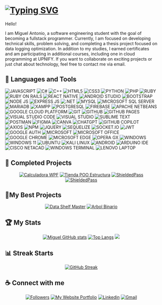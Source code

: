 #
# [![Typing SVG](https://readme-typing-svg.herokuapp.com?font=Cambria+Math&weight=100&size=25&pause=200&color=F7F7F7&center=true&vCenter=true&width=900&height=30&lines=Antonio+Martinez+-+%40DevDarkSonic;Programmer+and+Developer;+Future+Software+Engineer+and++Naval+System+Engineer)]([https://git.io/typing-svg](https://github.com/Miguel-Antonio-Martinez-Jimenez))

Hello!

I am Miguel Antonio, a software engineering student with the goal of becoming a fullstack programmer. Currently, I am focused on developing technical skills, problem solving, and completing a thesis project focused on data logging optimization. In addition to my studies, I earned certificates and am participating in additional courses, including one in cloud programming at UPNIFY. If you want to collaborate on exciting projects or just chat about technology, feel free to contact me via email.

## 🧰 Languages ​​and Tools
![JAVASCRIPT](https://img.shields.io/badge/JAVASCRIPT-fedf2a?style=for-the-badge&labelColor=black&logo=JAVASCRIPT&logoColor=fedf2a)
![C#](https://img.shields.io/badge/C%23-731c84?style=for-the-badge&labelColor=black&logo=csharp&logoColor=ffffff)
![C++](https://img.shields.io/badge/C++-08609f?style=for-the-badge&labelColor=black&logo=c%2B%2B&logoColor=ffffff)
![HTML5](https://img.shields.io/badge/HTML_5-fa4100?style=for-the-badge&labelColor=black&logo=HTML5&logoColor=ffffff)
![CSS3](https://img.shields.io/badge/CSS_3-089cd3?style=for-the-badge&labelColor=black&logo=CSS3&logoColor=ffffff)
![PYTHON](https://img.shields.io/badge/Python-ffd239?style=for-the-badge&labelColor=black&logo=Python&logoColor=0080c6)
![PHP](https://img.shields.io/badge/PHP-757bb3?style=for-the-badge&labelColor=black&logo=PHP&logoColor=ffffff)
![RUBY](https://img.shields.io/badge/RUBY-e21f13?style=for-the-badge&labelColor=black&logo=RUBY&logoColor=ffffff)
![RUBY ON RAILS](https://img.shields.io/badge/RUBY_ON_RAILS-e30000?style=for-the-badge&labelColor=black&logo=RUBYONRAILS&logoColor=ffffff)
![REACT NATIVE](https://img.shields.io/badge/REACT_NATIVE-1f232a?style=for-the-badge&labelColor=black&logo=REACT&logoColor=48e3ff)
![ANDROID STUDIO](https://img.shields.io/badge/ANDROID_STUDIO-08b964?style=for-the-badge&labelColor=black&logo=AndroidStudio&logoColor=08b964)
![BOOTSTRAP](https://img.shields.io/badge/BOOTSTRAP-5a3c7b?style=for-the-badge&labelColor=black&logo=BOOTSTRAP&logoColor=ffffff)
![NODE JS](https://img.shields.io/badge/NODE_JS-009b3d?style=for-the-badge&labelColor=black&logo=NODE.JS&logoColor=ffffff)
![EXPRESS JS](https://img.shields.io/badge/EXPRESS_JS-000000?style=for-the-badge&labelColor=black&logo=EXPRESS&logoColor=ffffff)
![.NET](https://img.shields.io/badge/.NET-532ad2?style=for-the-badge&labelColor=black&logo=.NET&logoColor=ffffff)
![MYSQL](https://img.shields.io/badge/MYSQL-f68d08?style=for-the-badge&labelColor=black&logo=MYSQL&logoColor=ffffff)
![MICROSOFT SQL SERVER](https://img.shields.io/badge/Microsoft%20SQL%20Server-CC2927?style=for-the-badge&logo=microsoft%20sql%20server&logoColor=ffffff)
![MARIADB](https://img.shields.io/badge/MARIADB-003646?style=for-the-badge&labelColor=black&logo=MARIADB&logoColor=ffffff)
![XAMPP](https://img.shields.io/badge/XAMPP-ff6e00?style=for-the-badge&logo=XAMPP&labelColor=black&logoColor=ffffff)
![POSTGRESQL](https://img.shields.io/badge/POSTGRESQL-0c6292?style=for-the-badge&labelColor=black&logo=POSTGRESQL&logoColor=ffffff)
![FIREBASE](https://img.shields.io/badge/FIREBASE-ffc821?style=for-the-badge&labelColor=black&logo=FIREBASE&logoColor=ffc821)
![APACHE NETBEANS](https://img.shields.io/badge/apache%20netbeans-ffffff?style=for-the-badge&labelColor=black&logo=apache%20netbeans%20IDE&logoColor=ffffff)
![GOOGLE CLOUD PLATFORM](https://img.shields.io/badge/GOOGLE_CLOUD_PLATFORM-1d1d1d?style=for-the-badge&labelColor=black&logo=GoogleCloud&logoColor=ffffff)
![GIT](https://img.shields.io/badge/GIT-fb3d12?style=for-the-badge&labelColor=black&logo=GIT&logoColor=ffffff)
![GITHUB](https://img.shields.io/badge/GITHUB-130000?style=for-the-badge&labelColor=black&logo=GITHUB&logoColor=ffffff)
![GITHUB PAGES](https://img.shields.io/badge/GITHUB_PAGES-222222?style=for-the-badge&labelColor=black&logo=GITHUB%20PAGES&logoColor=ffffff)
![VISUAL STUDIO CODE](https://img.shields.io/badge/VISUAL_STUDIO_CODE-007ad4?style=for-the-badge&labelColor=black&logo=VSCode&logoColor=F0DB4F)
![VISUAL STUDIO](https://img.shields.io/badge/VISUAL_STUDIO-632b8f?style=for-the-badge&labelColor=black&logo=VISUAL_STUDIO&logoColor=F0DB4F)
![SUBLIME TEXT](https://img.shields.io/badge/SIBLIME_TEXT-575757?style=for-the-badge&labelColor=black&logo=sublimetext&logoColor=ff751f)
![POSTMAN](https://img.shields.io/badge/POSTMAN-ff611a?style=for-the-badge&labelColor=black&logo=POSTMAN&logoColor=ffffff)
![FIGMA](https://img.shields.io/badge/FIGMA-ff3d00?style=for-the-badge&labelColor=black&logo=FIGMA&logoColor=ffffff)
![CANVA](https://img.shields.io/badge/CANVA-00c7cf?style=for-the-badge&labelColor=black&logo=CANVA&logoColor=ffffff)
![CHATGPT](https://img.shields.io/badge/ChatGPT-74aa9c?style=for-the-badge&labelColor=black&logo=openai&logoColor=white)
![GITHUB COPILOT](https://img.shields.io/badge/GITHUB_COPILOT-000000?style=for-the-badge&labelColor=black&logo=GITHUBCOPILOT&logoColor=white)
![AXIOS](https://img.shields.io/badge/AXIOS-6e17dd?style=for-the-badge&labelColor=black&logo=AXIOS&logoColor=ffffff)
![NPM](https://img.shields.io/badge/NPM-e12626?style=for-the-badge&logo=NPM&labelColor=black&logoColor=ffffff)
![JQUERY](https://img.shields.io/badge/JQUERY-006bad?style=for-the-badge&labelColor=black&logo=JQUERY&logoColor=ffffff)
![SEQUELIZE](https://img.shields.io/badge/Sequelize-52B0E7?style=for-the-badge&labelColor=black&logo=Sequelize&logoColor=white)
![SOCKET.IO](https://img.shields.io/badge/SOCKET.IO-010101?style=for-the-badge&labelColor=black&logo=SOCKET.IO&logoColor=ffffff)
![JWT](https://img.shields.io/badge/JSON_WEB_TOKEN-010101?style=for-the-badge&labelColor=black&logo=JSONWebTokens&logoColor=ffffff)
![GOOGLE AUTH](https://img.shields.io/badge/GOOGLE_AUTH-ffffff?style=for-the-badge&labelColor=black&logo=GOOGLE&logoColor=ffffff)
![MICROSOFT](https://img.shields.io/badge/MICROSOFT-292b30?style=for-the-badge&logo=MICROSOFT&logoColor=ffffff)
![MICROSOFT OFFICE](https://img.shields.io/badge/Microsoft_Office-D83B01?style=for-the-badge&labelColor=black&logo=microsoft-office&logoColor=white)
![GOOGLE CHROME](https://img.shields.io/badge/Google_chrome-ffffff?style=for-the-badge&labelColor=black&logo=Google-chrome&logoColor=ffffff)
![MICROSOFT EDGE](https://img.shields.io/badge/Microsoft_Edge-0078D7?style=for-the-badge&labelColor=black&logo=Microsoft-edge&logoColor=white)
![OPERA GX](https://img.shields.io/badge/OPERA_GX-1b1b1b?style=for-the-badge&labelColor=black&logo=OperaGX&logoColor=ff0840)
![WINDOWS](https://img.shields.io/badge/WINDOWS-0078D6?style=for-the-badge&logo=WINDOWS&logoColor=white)
![WINDOWS 11](https://img.shields.io/badge/Windows_11-0078d4?style=for-the-badge&logo=windows-11&labelColor=black&logoColor=white)
![UBUNTU](https://img.shields.io/badge/UBUNTU-ff4700?style=for-the-badge&labelColor=black&logo=UBUNTU&logoColor=ffffff)
![KALI LINUX](https://img.shields.io/badge/KALI_LINUX-000000?style=for-the-badge&labelColor=black&logo=KALILINUX&logoColor=ffffff)
![ANDROID](https://img.shields.io/badge/ANDROID-08b964?style=for-the-badge&labelColor=black&logo=ANDROID&logoColor=08b964)
![ARDUINO IDE](https://img.shields.io/badge/ARDUINO_IDE-00999f?style=for-the-badge&labelColor=black&logo=Arduino&logoColor=ffffff)
![CISCO NETACAD](https://img.shields.io/badge/CISCO_NETACAD-1BA0D7?style=for-the-badge&labelColor=black&logo=CISCO&logoColor=white)
![WINDOWS TERMINAL](https://img.shields.io/badge/windows%20terminal-000000?style=for-the-badge&logo=terminal&logoColor=white)
![LENOVO LAPTOP](https://img.shields.io/badge/lenovo%20laptop-E2231A?style=for-the-badge&logo=lenovo&labelColor=black&logoColor=white)

## 🌟 Completed Projects
<div align="center">

[![Calculadora WPF](https://github-readme-stats.vercel.app/api/pin/?username=Miguel-Antonio-Martinez-Jimenez&repo=Calculadora_WPF&&theme=dark&text_color=ffffff&border_color=151515&icon_color=080ab4)](https://github.com/Miguel-Antonio-Martinez-Jimenez/Calculadora_WPF)
[![Tienda POO Estructura](https://github-readme-stats.vercel.app/api/pin/?username=Miguel-Antonio-Martinez-Jimenez&repo=Tienda_POO_Estructura&&theme=dark&text_color=ffffff&border_color=151515&icon_color=080ab4)](https://github.com/Miguel-Antonio-Martinez-Jimenez/Tienda_POO_Estructura)
[![ShieldedPass](https://github-readme-stats.vercel.app/api/pin/?username=Miguel-Antonio-Martinez-Jimenez&repo=ShieldedPass&&theme=dark&text_color=ffffff&border_color=151515&icon_color=080ab4)](https://github.com/Miguel-Antonio-Martinez-Jimenez/ShieldedPass)
[![ShieldedPass](https://github-readme-stats.vercel.app/api/pin/?username=Miguel-Antonio-Martinez-Jimenez&repo=API-Clock&&theme=dark&text_color=ffffff&border_color=151515&icon_color=080ab4)](https://github.com/Miguel-Antonio-Martinez-Jimenez/API-Clock)
</div>

## 🏅My Best Projects 
<div align="center">

[![Data Shelf Master](https://github-readme-stats.vercel.app/api/pin/?username=Miguel-Antonio-Martinez-Jimenez&repo=Data_Shelf_Master&&theme=dark&text_color=ffffff&border_color=151515&icon_color=080ab4)](https://github.com/Miguel-Antonio-Martinez-Jimenez/Data_Shelf_Master)
[![Arbol Binario](https://github-readme-stats.vercel.app/api/pin/?username=Miguel-Antonio-Martinez-Jimenez&repo=Arbol.Binario&&theme=dark&text_color=ffffff&border_color=151515&icon_color=080ab4)](https://github.com/Miguel-Antonio-Martinez-Jimenez/Arbol_Binario)
</div>

## 🏆 My Stats
<div align="center">

[![Miguel GitHub stats](https://github-readme-stats.vercel.app/api?username=Miguel-Antonio-Martinez-Jimenez&theme=dark&border_color=151515&show_icons=true&icon_color=080ab4&custom_title=@DevDarkSoni%20GitHub%20Stats&text_color=ffffff&line_height=25&text_size=1)](https://github.com/Miguel-Antonio-Martinez-Jimenez)
[![Top Langs](http://github-profile-summary-cards.vercel.app/api/cards/repos-per-language?username=Miguel-Antonio-Martinez-Jimenez&theme=dark)](https://github.com/Miguel-Antonio-Martinez-Jimenez)
[![](http://github-profile-summary-cards.vercel.app/api/cards/profile-details?username=Miguel-Antonio-Martinez-Jimenez&theme=dark&text_color=ffffff&border_color=151515&icon_color=080ab4)](https://github.com/Miguel-Antonio-Martinez-Jimenez)
</div>

## 📊 Streak Starts
<div align="center">
  
[![GitHub Streak](https://github-readme-streak-stats.herokuapp.com?user=Miguel-Antonio-Martinez-Jimenez&theme=dark&border=151515&border_radius=5&locale=es&card_width=500&card_height=190&icon_color=080ab4)](https://github.com/Miguel-Antonio-Martinez-Jimenez)
</div>

## ☕ Connect with me
<div align="center">
  
[![Followers](https://custom-icon-badges.demolab.com/github/followers/Miguel-Antonio-Martinez-Jimenez?color=236ad3&labelColor=1155ba&style=for-the-badge&logo=person-add&label=Follow&logoColor=white)](https://github.com/Miguel-Antonio-Martinez-Jimenez?tab=followers)
[![My Website Portfolio](https://img.shields.io/badge/MY_WEB_PORTFOLIO-1a1b1f?style=for-the-badge&labelColor=black&logo=About.me&logoColor=white)](https://Miguel-Antonio-Martinez-Jimenez.github.io)
[![Linkedin](https://img.shields.io/badge/-Linkedin-0079b5?style=for-the-badge&labelColor=black&logo=Linkedin&logoColor=ffffff)](https://www.linkedin.com/in/miguel-antonio-martínez-jiménez-90257021b/)
[![Gmail](https://img.shields.io/badge/-gmail-e63b24?style=for-the-badge&labelColor=black&logo=gmail&logoColor=ffffff)](mailto:miguelantoniomartinezjimenez00@gmail.com)
</div>
